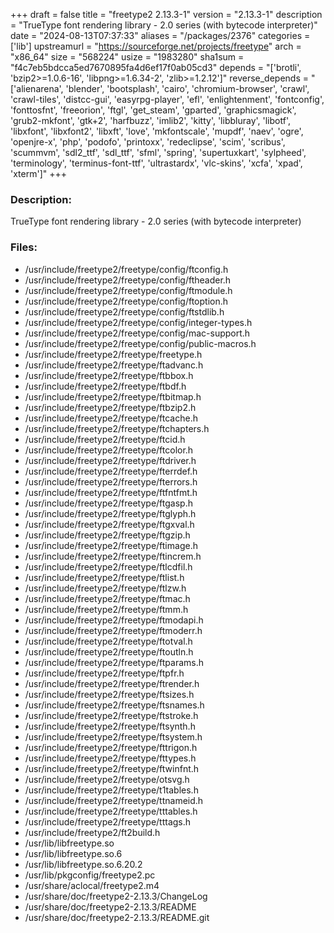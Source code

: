 +++
draft = false
title = "freetype2 2.13.3-1"
version = "2.13.3-1"
description = "TrueType font rendering library - 2.0 series (with bytecode interpreter)"
date = "2024-08-13T07:37:33"
aliases = "/packages/2376"
categories = ['lib']
upstreamurl = "https://sourceforge.net/projects/freetype"
arch = "x86_64"
size = "568224"
usize = "1983280"
sha1sum = "f4c7eb5bdcca5ed7670895fa4d6ef17f0ab05cd3"
depends = "['brotli', 'bzip2>=1.0.6-16', 'libpng>=1.6.34-2', 'zlib>=1.2.12']"
reverse_depends = "['alienarena', 'blender', 'bootsplash', 'cairo', 'chromium-browser', 'crawl', 'crawl-tiles', 'distcc-gui', 'easyrpg-player', 'efl', 'enlightenment', 'fontconfig', 'fonttosfnt', 'freeorion', 'ftgl', 'get_steam', 'gparted', 'graphicsmagick', 'grub2-mkfont', 'gtk+2', 'harfbuzz', 'imlib2', 'kitty', 'libbluray', 'libotf', 'libxfont', 'libxfont2', 'libxft', 'love', 'mkfontscale', 'mupdf', 'naev', 'ogre', 'openjre-x', 'php', 'podofo', 'printoxx', 'redeclipse', 'scim', 'scribus', 'scummvm', 'sdl2_ttf', 'sdl_ttf', 'sfml', 'spring', 'supertuxkart', 'sylpheed', 'terminology', 'terminus-font-ttf', 'ultrastardx', 'vlc-skins', 'xcfa', 'xpad', 'xterm']"
+++
### Description: 
TrueType font rendering library - 2.0 series (with bytecode interpreter)

### Files: 
* /usr/include/freetype2/freetype/config/ftconfig.h
* /usr/include/freetype2/freetype/config/ftheader.h
* /usr/include/freetype2/freetype/config/ftmodule.h
* /usr/include/freetype2/freetype/config/ftoption.h
* /usr/include/freetype2/freetype/config/ftstdlib.h
* /usr/include/freetype2/freetype/config/integer-types.h
* /usr/include/freetype2/freetype/config/mac-support.h
* /usr/include/freetype2/freetype/config/public-macros.h
* /usr/include/freetype2/freetype/freetype.h
* /usr/include/freetype2/freetype/ftadvanc.h
* /usr/include/freetype2/freetype/ftbbox.h
* /usr/include/freetype2/freetype/ftbdf.h
* /usr/include/freetype2/freetype/ftbitmap.h
* /usr/include/freetype2/freetype/ftbzip2.h
* /usr/include/freetype2/freetype/ftcache.h
* /usr/include/freetype2/freetype/ftchapters.h
* /usr/include/freetype2/freetype/ftcid.h
* /usr/include/freetype2/freetype/ftcolor.h
* /usr/include/freetype2/freetype/ftdriver.h
* /usr/include/freetype2/freetype/fterrdef.h
* /usr/include/freetype2/freetype/fterrors.h
* /usr/include/freetype2/freetype/ftfntfmt.h
* /usr/include/freetype2/freetype/ftgasp.h
* /usr/include/freetype2/freetype/ftglyph.h
* /usr/include/freetype2/freetype/ftgxval.h
* /usr/include/freetype2/freetype/ftgzip.h
* /usr/include/freetype2/freetype/ftimage.h
* /usr/include/freetype2/freetype/ftincrem.h
* /usr/include/freetype2/freetype/ftlcdfil.h
* /usr/include/freetype2/freetype/ftlist.h
* /usr/include/freetype2/freetype/ftlzw.h
* /usr/include/freetype2/freetype/ftmac.h
* /usr/include/freetype2/freetype/ftmm.h
* /usr/include/freetype2/freetype/ftmodapi.h
* /usr/include/freetype2/freetype/ftmoderr.h
* /usr/include/freetype2/freetype/ftotval.h
* /usr/include/freetype2/freetype/ftoutln.h
* /usr/include/freetype2/freetype/ftparams.h
* /usr/include/freetype2/freetype/ftpfr.h
* /usr/include/freetype2/freetype/ftrender.h
* /usr/include/freetype2/freetype/ftsizes.h
* /usr/include/freetype2/freetype/ftsnames.h
* /usr/include/freetype2/freetype/ftstroke.h
* /usr/include/freetype2/freetype/ftsynth.h
* /usr/include/freetype2/freetype/ftsystem.h
* /usr/include/freetype2/freetype/fttrigon.h
* /usr/include/freetype2/freetype/fttypes.h
* /usr/include/freetype2/freetype/ftwinfnt.h
* /usr/include/freetype2/freetype/otsvg.h
* /usr/include/freetype2/freetype/t1tables.h
* /usr/include/freetype2/freetype/ttnameid.h
* /usr/include/freetype2/freetype/tttables.h
* /usr/include/freetype2/freetype/tttags.h
* /usr/include/freetype2/ft2build.h
* /usr/lib/libfreetype.so
* /usr/lib/libfreetype.so.6
* /usr/lib/libfreetype.so.6.20.2
* /usr/lib/pkgconfig/freetype2.pc
* /usr/share/aclocal/freetype2.m4
* /usr/share/doc/freetype2-2.13.3/ChangeLog
* /usr/share/doc/freetype2-2.13.3/README
* /usr/share/doc/freetype2-2.13.3/README.git
